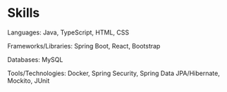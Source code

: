 # **Skills**

Languages: Java, TypeScript, HTML, CSS

Frameworks/Libraries: Spring Boot, React, Bootstrap

Databases: MySQL

Tools/Technologies: Docker, Spring Security, Spring Data JPA/Hibernate, Mockito, JUnit
